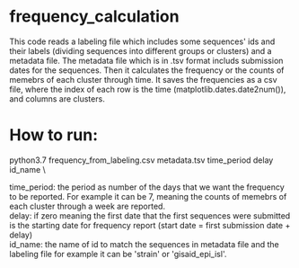 ﻿# frequency_calculation
This code reads a labeling file which includes some sequences' ids and their labels (dividing sequences into different groups or clusters) and a metadata file. The metadata file which is in .tsv format includs submission dates for the sequences. Then it calculates the frequency or the counts of memebrs of each cluster through time. It saves the frequencies as a csv file, where the index of each row is the time (matplotlib.dates.date2num()), and columns are clusters.

# How to run:
python3.7 frequency_from_labeling.csv metadata.tsv time_period delay id_name \

time_period: the period as number of the days that we want the frequency to be reported. For example it can be 7, meaning the counts of memebrs of each cluster through a week are reported. \
delay: if zero meaning the first date that the first sequences were submitted is the starting date for frequency report (start date = first submission date + delay) \
id_name: the name of id to match the sequences in metadata file and the labeling file for example it can be 'strain' or 'gisaid_epi_isl'. 
